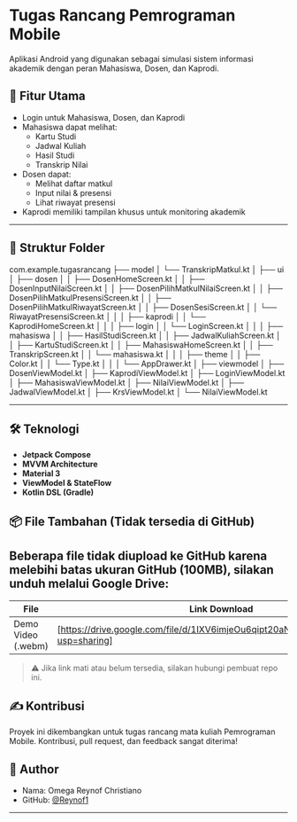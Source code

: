 # Tugas Rancang Pemrograman Mobile

Aplikasi Android yang digunakan sebagai simulasi sistem informasi akademik dengan peran Mahasiswa, Dosen, dan Kaprodi.

## 📱 Fitur Utama

- Login untuk Mahasiswa, Dosen, dan Kaprodi
- Mahasiswa dapat melihat:
  - Kartu Studi
  - Jadwal Kuliah
  - Hasil Studi
  - Transkrip Nilai
- Dosen dapat:
  - Melihat daftar matkul
  - Input nilai & presensi
  - Lihat riwayat presensi
- Kaprodi memiliki tampilan khusus untuk monitoring akademik


---
## 🧩 Struktur Folder

com.example.tugasrancang
├── model
│ └── TranskripMatkul.kt
│
├── ui
│ ├── dosen
│ │ ├── DosenHomeScreen.kt
│ │ ├── DosenInputNilaiScreen.kt
│ │ ├── DosenPilihMatkulNilaiScreen.kt
│ │ ├── DosenPilihMatkulPresensiScreen.kt
│ │ ├── DosenPilihMatkulRiwayatScreen.kt
│ │ ├── DosenSesiScreen.kt
│ │ └── RiwayatPresensiScreen.kt
│ │
│ ├── kaprodi
│ │ └── KaprodiHomeScreen.kt
│ │
│ ├── login
│ │ └── LoginScreen.kt
│ │
│ ├── mahasiswa
│ │ ├── HasilStudiScreen.kt
│ │ ├── JadwalKuliahScreen.kt
│ │ ├── KartuStudiScreen.kt
│ │ ├── MahasiswaHomeScreen.kt
│ │ ├── TranskripScreen.kt
│ │ └── mahasiswa.kt
│ │
│ ├── theme
│ │ ├── Color.kt
│ │ └── Type.kt
│ │
│ └── AppDrawer.kt
│
├── viewmodel
│ ├── DosenViewModel.kt
│ ├── KaprodiViewModel.kt
│ ├── LoginViewModel.kt
│ ├── MahasiswaViewModel.kt
│ ├── NilaiViewModel.kt
│ ├── JadwalViewModel.kt
│ ├── KrsViewModel.kt
│ └── NilaiViewModel.kt

---

## 🛠️ Teknologi

- **Jetpack Compose**
- **MVVM Architecture**
- **Material 3**
- **ViewModel & StateFlow**
- **Kotlin DSL (Gradle)**

## 📦 File Tambahan (Tidak tersedia di GitHub)

Beberapa file tidak diupload ke GitHub karena melebihi batas ukuran GitHub (100MB), silakan unduh melalui Google Drive:
 ------------------------------------------------------------------
| File               | Link Download                               |
|--------------------|---------------------------------------------|
| Demo Video (.webm) | [https://drive.google.com/file/d/1IXV6imjeOu6qipt20aNhfmMgyyqaBaln/view?usp=sharing]|


> ⚠️ Jika link mati atau belum tersedia, silakan hubungi pembuat repo ini.

## ✍️ Kontribusi

Proyek ini dikembangkan untuk tugas rancang mata kuliah Pemrograman Mobile. Kontribusi, pull request, dan feedback sangat diterima!

## 👤 Author

- Nama: Omega Reynof Christiano
- GitHub: [@Reynof1](https://github.com/Reynof1) 

---

